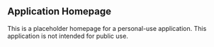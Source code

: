 ## Application Homepage
This is a placeholder homepage for a personal-use application. This application is not intended for public use.
